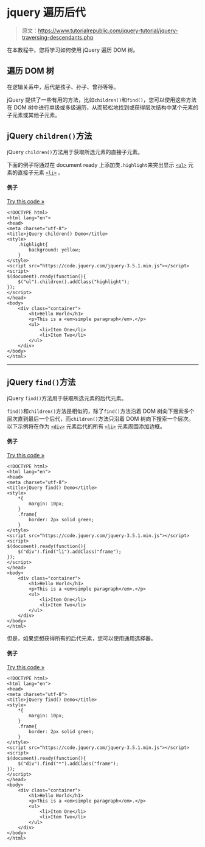 # jquery 遍历后代

> 原文：<https://www.tutorialrepublic.com/jquery-tutorial/jquery-traversing-descendants.php>

在本教程中，您将学习如何使用 jQuery 遍历 DOM 树。

## 遍历 DOM 树

在逻辑关系中，后代是孩子、孙子、曾孙等等。

jQuery 提供了一些有用的方法，比如`children()`和`find()`，您可以使用这些方法在 DOM 树中进行单级或多级遍历，从而轻松地找到或获得层次结构中某个元素的子元素或其他子元素。

## jQuery `children()`方法

jQuery `children()`方法用于获取所选元素的直接子元素。

下面的例子将通过在 document ready 上添加类`.highlight`来突出显示 [`<ul>`](../html-reference/html-ul-tag.php) 元素的直接子元素 [`<li>`](../html-reference/html-li-tag.php) 。

#### 例子

[Try this code »](../codelab.php?topic=jquery&file=get-direct-children-of-an-element "Try this code using online Editor")

```
<!DOCTYPE html>
<html lang="en">
<head>
<meta charset="utf-8">
<title>jQuery children() Demo</title>
<style>
    .highlight{
        background: yellow;
    }        
</style>
<script src="https://code.jquery.com/jquery-3.5.1.min.js"></script>
<script>
$(document).ready(function(){
    $("ul").children().addClass("highlight");
});
</script>
</head>
<body>
    <div class="container">
        <h1>Hello World</h1>
        <p>This is a <em>simple paragraph</em>.</p>
        <ul>
            <li>Item One</li>
            <li>Item Two</li>
        </ul>
    </div>
</body>
</html>
```

* * *

## jQuery `find()`方法

jQuery `find()`方法用于获取所选元素的后代元素。

`find()`和`children()`方法是相似的，除了`find()`方法沿着 DOM 树向下搜索多个层次直到最后一个后代，而`children()`方法只沿着 DOM 树向下搜索一个层次。以下示例将在作为 [`<div>`](../html-reference/html-div-tag.php) 元素后代的所有 [`<li>`](../html-reference/html-li-tag.php) 元素周围添加边框。

#### 例子

[Try this code »](../codelab.php?topic=jquery&file=get-specific-descendants-of-an-element "Try this code using online Editor")

```
<!DOCTYPE html>
<html lang="en">
<head>
<meta charset="utf-8">
<title>jQuery find() Demo</title>
<style>
    *{
        margin: 10px;
    }
    .frame{
        border: 2px solid green;
    }        
</style>
<script src="https://code.jquery.com/jquery-3.5.1.min.js"></script>
<script>
$(document).ready(function(){
    $("div").find("li").addClass("frame");
});
</script>
</head>
<body>
    <div class="container">
        <h1>Hello World</h1>
        <p>This is a <em>simple paragraph</em>.</p>
        <ul>
            <li>Item One</li>
            <li>Item Two</li>
        </ul>
    </div>
</body>
</html>
```

但是，如果您想获得所有的后代元素，您可以使用通用选择器。

#### 例子

[Try this code »](../codelab.php?topic=jquery&file=get-all-the-descendants-of-an-element "Try this code using online Editor")

```
<!DOCTYPE html>
<html lang="en">
<head>
<meta charset="utf-8">
<title>jQuery find() Demo</title>
<style>
    *{
        margin: 10px;
    }
    .frame{
        border: 2px solid green;
    }        
</style>
<script src="https://code.jquery.com/jquery-3.5.1.min.js"></script>
<script>
$(document).ready(function(){
    $("div").find("*").addClass("frame");
});
</script>
</head>
<body>
    <div class="container">
        <h1>Hello World</h1>
        <p>This is a <em>simple paragraph</em>.</p>
        <ul>
            <li>Item One</li>
            <li>Item Two</li>
        </ul>
    </div>
</body>
</html>
```